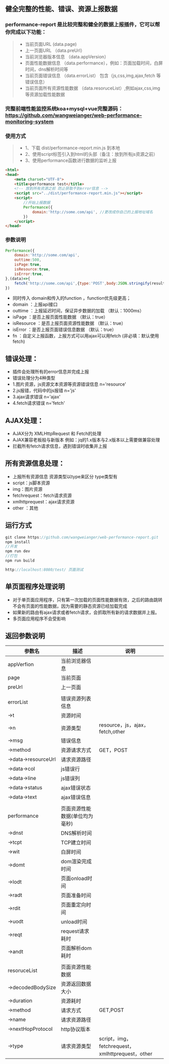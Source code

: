 ## 健全完整的性能、错误、资源上报数据

### performance-report 是比较完整和健全的数据上报插件，它可以帮你完成以下功能：
>  * 当前页面URL  (data.page)
>  * 上一页面URL （data.preUrl）
>  * 当前浏览器版本信息 （data.appVersion）
>  * 页面性能数据信息   （data.performance），例如：页面加载时间，白屏时间，dns解析时间等
>  * 当前页面错误信息  （data.errorList） 包含（js,css,img,ajax,fetch 等错误信息）
>  * 当前页面所有资源性能数据 （data.resoruceList）,例如ajax,css,img等资源加载性能数据

### 完整前端性能监控系统koa+mysql+vue完整源码：https://github.com/wangweianger/web-performance-monitoring-system

### 使用方式
>  * 1、下载 dist/performance-report.min.js 到本地
>  * 2、使用script标签引入到html的头部（备注：放到所有js资源之前）
>  * 3、使用performance函数进行数据的监听上报

```html
<html>
<head>
	<meta charset="UTF-8">
	<title>performance test</title>
	<!-- 放到所有资源之前 防止获取不到error信息 -->
	<script src="../dist/performance-report.min.js"></script>
	<script>
		//开始上报数据
		Performance({
		    domain:'http://some.com/api', //更改成你自己的上报地址域名
		})
	</script>
</head>
```

### 参数说明
```js
Performance({
    domain:'http://some.com/api', 
    outtime:500,
    isPage:true,
    isResource:true,
    isError:true,
},(data)=>{
	fetch('http://some.com/api',{type:'POST',body:JSON.stringify(result)}).then((data)=>{})
})
```

* 同时传入 domain和传入的function ，function优先级更高；
* domain		：上报api接口
* outtime	：上报延迟时间，保证异步数据的加载 （默认：1000ms）
* isPage		：是否上报页面性能数据        （默认：true）
* isResource	：是否上报页面资源性能数据 （默认：true）
* isError	：是否上报页面错误信息数据    （默认：true）
* fn			：自定义上报函数，上报方式可以用ajax可以用fetch  (非必填：默认使用fetch)

## 错误处理：
* 插件会处理所有的error信息并完成上报
* 错误处理分为4种类型
* 1.图片资源，js资源文本资源等资源错误信息 n='resource'
* 2.js报错，代码中的js报错  n='js'
* 3.ajax请求错误  		n='ajax'
* 4.fetch请求错误			n='fetch'

## AJAX处理：
* AJAX分为 XMLHttpRequest 和 Fetch的处理
* AJAX兼容老板般与新版本 例如：jq的1.x版本与2.x版本以上需要做兼容处理
* 拦截所有fetch请求信息，遇到错误时收集并上报

## 所有资源信息处理：
* 上报所有资源信息 资源类型以type来区分 type类型有
* script：js脚本资源
* img：图片资源
* fetchrequest：fetch请求资源
* xmlhttprequest：ajax请求资源
* other ：其他

## 运行方式
```js
git clone https://github.com/wangweianger/web-performance-report.git
npm install
//开发
npm run dev
//打包
npm run build

http://localhost:8080/test/ 页面测试

```

## 单页面程序处理说明
* 对于单页面应用程序，只有第一次加载的页面性能数据有效，之后的路由跳转不会有页面的性能数据，因为需要的静态资源已经加载完成
* 如果新的路由有ajax请求或者fetch请求，会抓取所有新的请求数据并上报。
* 多页面应用程序不会受影响

## 返回参数说明

| 参数名 | 描述 | 说明 |
| --- | --- | --- |
| appVerfion | 当前浏览器信息 |  |
| page | 当前页面 |  |
| preUrl | 上一页面 |  |
|  |  |  |
| errorList | 错误资源列表信息 |  |
| ->t | 资源时间 |  |
| ->n | 资源类型 | resource，js，ajax，fetch,other  |
| ->msg | 错误信息 |  |
| ->method | 资源请求方式 | GET，POST |
| ->data->resourceUrl | 请求资源路径 |  |
| ->data->col | js错误行 |  |
| ->data->line | js错误列 |  |
| ->data->status | ajax错误状态 |  |
| ->data->text | ajax错误信息 |  |
|  |  |  |
| performance | 页面资源性能数据(单位均为毫秒) |  |
| ->dnst | DNS解析时间 |  |
| ->tcpt | TCP建立时间 |  |
| ->wit | 白屏时间 |  |
| ->domt | dom渲染完成时间 |  |
| ->lodt | 页面onload时间 |  |
| ->radt | 页面准备时间  |  |
| ->rdit | 页面重定向时间 |  |
| ->uodt | unload时间 |  |
| ->reqt | request请求耗时 |  |
| ->andt | 页面解析dom耗时 |  |
|  |  |  |
| resoruceList | 页面资源性能数据 |  |
| ->decodedBodySize | 资源返回数据大小 |  |
| ->duration | 资源耗时 |  |
| ->method | 请求方式 | GET,POST |
| ->name | 请求资源路径 |  |
| ->nextHopProtocol | http协议版本 |  |
| ->type | 请求资源类型 | script，img，fetchrequest，xmlhttprequest，other |









